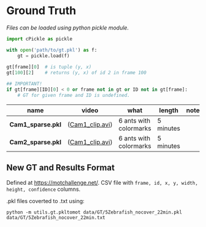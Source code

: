 # Ground Truth
*Files can be loaded using python pickle module.*

```python
import cPickle as pickle

with open('path/to/gt.pkl') as f:
    gt = pickle.load(f)
    
gt[frame][0]  # is tuple (y, x)
gt[100][2]    # returns (y, x) of id 2 in frame 100

## IMPORTANT!
if gt[frame][ID][0] < 0 or frame not in gt or ID not in gt[frame]:
    # GT for given frame and ID is undefined.
```
| name | video | what | length | note |
| --- | --- | --- | --- | --- |
| __Cam1_sparse.pkl__ | ([Cam1_clip.avi](https://www.dropbox.com/s/afrbhqgucl27xy2/Cam1_clip.avi?dl=0)) | 6 ants with colormarks | 5 minutes | |
| __Cam2_sparse.pkl__ | ([Cam1_clip.avi](https://www.dropbox.com/s/qymo8x3y8af0muv/Cam2_clip.avi?dl=0)) | 6 ants with colormarks | 5 minutes | |

## New GT and Results Format

Defined at https://motchallenge.net/. CSV file with `frame, id, x, y, width, height, confidence` columns.

.pkl files coverted to .txt using:

    python -m utils.gt.pkltomot data/GT/5Zebrafish_nocover_22min.pkl data/GT/5Zebrafish_nocover_22min.txt

